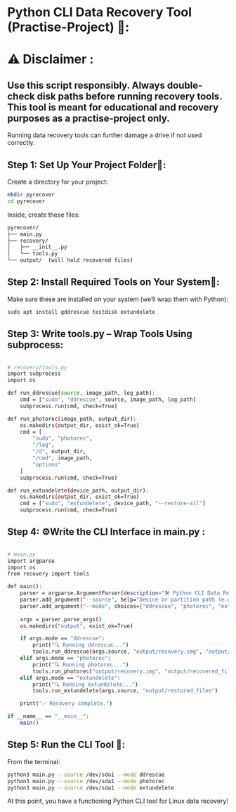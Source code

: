 # Python CLI Data Recovery Tool (Practise-Project) 🐍:

# ⚠️ Disclaimer :
## Use this script responsibly. Always double-check disk paths before running recovery tools. This tool is meant for educational and recovery purposes as a practise-project only. 
Running data recovery tools can further damage a drive if not used correctly.


## Step 1: Set Up Your Project Folder🧰:
Create a directory for your project:

```bash
mkdir pyrecover
cd pyrecover
```


Inside, create these files:

```bash
pyrecover/
├── main.py
├── recovery/
│   ├── __init__.py
│   └── tools.py
└── output/  (will hold recovered files)
```

## Step 2: Install Required Tools on Your System🧪:
Make sure these are installed on your system (we’ll wrap them with Python):

```bash
sudo apt install gddrescue testdisk extundelete
```
## Step 3: Write tools.py – Wrap Tools Using subprocess:

```bash

# recovery/tools.py
import subprocess
import os

def run_ddrescue(source, image_path, log_path):
    cmd = ["sudo", "ddrescue", source, image_path, log_path]
    subprocess.run(cmd, check=True)

def run_photorec(image_path, output_dir):
    os.makedirs(output_dir, exist_ok=True)
    cmd = [
        "sudo", "photorec",
        "/log",
        "/d", output_dir,
        "/cmd", image_path,
        "options"
    ]
    subprocess.run(cmd, check=True)

def run_extundelete(device_path, output_dir):
    os.makedirs(output_dir, exist_ok=True)
    cmd = ["sudo", "extundelete", device_path, "--restore-all"]
    subprocess.run(cmd, check=True)


```


## Step 4: ⚙️Write the CLI Interface in main.py :

```bash

# main.py
import argparse
import os
from recovery import tools

def main():
    parser = argparse.ArgumentParser(description="🛠️ Python CLI Data Recovery Tool")
    parser.add_argument("--source", help="Device or partition path (e.g., /dev/sda1)")
    parser.add_argument("--mode", choices=["ddrescue", "photorec", "extundelete"], required=True)
    
    args = parser.parse_args()
    os.makedirs("output", exist_ok=True)

    if args.mode == "ddrescue":
        print("🔍 Running ddrescue...")
        tools.run_ddrescue(args.source, "output/recovery.img", "output/recovery.log")
    elif args.mode == "photorec":
        print("🔍 Running photorec...")
        tools.run_photorec("output/recovery.img", "output/recovered_files")
    elif args.mode == "extundelete":
        print("🔍 Running extundelete...")
        tools.run_extundelete(args.source, "output/restored_files")

    print("✅ Recovery complete.")

if __name__ == "__main__":
    main()

```

## Step 5: Run the CLI Tool 🚀:
From the terminal:

```bash
python3 main.py --source /dev/sda1 --mode ddrescue
python3 main.py --source /dev/sda1 --mode photorec
python3 main.py --source /dev/sda1 --mode extundelete

```

At this point, you have a functioning Python CLI tool for Linux data recovery!
